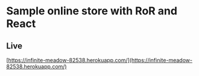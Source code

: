 # Sample online store with RoR and React

## Live
[https://infinite-meadow-82538.herokuapp.com/](https://infinite-meadow-82538.herokuapp.com/)
